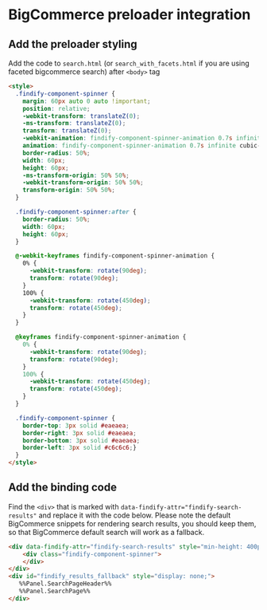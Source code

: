 # BigCommerce preloader integration

## Add the preloader styling

Add the code to `search.html` (or `search_with_facets.html` if you are using faceted bigcommerce search) after `<body>` tag

```html
<style>
  .findify-component-spinner {
    margin: 60px auto 0 auto !important;
    position: relative;
    -webkit-transform: translateZ(0);
    -ms-transform: translateZ(0);
    transform: translateZ(0);
    -webkit-animation: findify-component-spinner-animation 0.7s infinite cubic-bezier(0.67, 0.35, 0.7, 0.8);
    animation: findify-component-spinner-animation 0.7s infinite cubic-bezier(0.67, 0.35, 0.7, 0.8);
    border-radius: 50%;
    width: 60px;
    height: 60px;
    -ms-transform-origin: 50% 50%;
    -webkit-transform-origin: 50% 50%;
    transform-origin: 50% 50%;
  }

  .findify-component-spinner:after {
    border-radius: 50%;
    width: 60px;
    height: 60px; 
  }

  @-webkit-keyframes findify-component-spinner-animation {
    0% {
      -webkit-transform: rotate(90deg);
      transform: rotate(90deg); 
    }
    100% {
      -webkit-transform: rotate(450deg);
      transform: rotate(450deg); 
    }
  }

  @keyframes findify-component-spinner-animation {
    0% {
      -webkit-transform: rotate(90deg);
      transform: rotate(90deg); 
    }
    100% {
      -webkit-transform: rotate(450deg);
      transform: rotate(450deg); 
    } 
  }

  .findify-component-spinner {
    border-top: 3px solid #eaeaea;
    border-right: 3px solid #eaeaea;
    border-bottom: 3px solid #eaeaea;
    border-left: 3px solid #c6c6c6;}
  }
</style>
```

## Add the binding code

Find the `<div>` that is marked with `data-findify-attr="findify-search-results"` and replace it with the code below.
Please note the default BigCommerce snippets for rendering search results, you should keep them, so that BigCommerce default search will work as a fallback.

 ```html
<div data-findify-attr="findify-search-results" style="min-height: 400px;">
     <div class="findify-component-spinner">
     </div>
</div>
<div id="findify_results_fallback" style="display: none;">
    %%Panel.SearchPageHeader%%
    %%Panel.SearchPage%%
</div>
```
